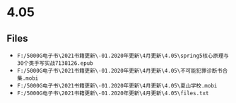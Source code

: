 # 4.05

## Files

- `F:/5000G电子书\2021书籍更新\-01.2020年更新\4月更新\4.05\spring5核心原理与30个类手写实战7138126.epub`
- `F:/5000G电子书\2021书籍更新\-01.2020年更新\4月更新\4.05\不可能犯罪诊断书合集.mobi`
- `F:/5000G电子书\2021书籍更新\-01.2020年更新\4月更新\4.05\夏山学校.mobi`
- `F:/5000G电子书\2021书籍更新\-01.2020年更新\4月更新\4.05\files.txt`
